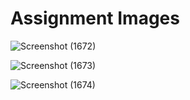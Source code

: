 # Assignment Images


![Screenshot (1672)](https://github.com/alen-eng/Assignment/assets/85294601/f60af01a-c493-48ff-a1d6-c7321e3115ec)

![Screenshot (1673)](https://github.com/alen-eng/Assignment/assets/85294601/2b97d9c3-76cf-4495-a838-4326b46322a2)

![Screenshot (1674)](https://github.com/alen-eng/Assignment/assets/85294601/0fcc4ce9-8581-47ca-befe-f176cededb35)
